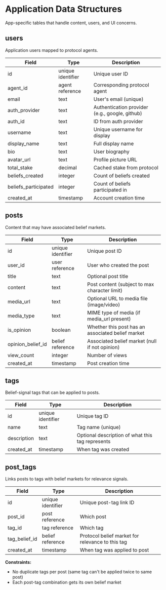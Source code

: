 # Application Data Structures

App-specific tables that handle content, users, and UI concerns.

## users
Application users mapped to protocol agents.

| Field | Type | Description |
|-------|------|-------------|
| id | unique identifier | Unique user ID |
| agent_id | agent reference | Corresponding protocol agent |
| email | text | User's email (unique) |
| auth_provider | text | Authentication provider (e.g., google, github) |
| auth_id | text | ID from auth provider |
| username | text | Unique username for display |
| display_name | text | Full display name |
| bio | text | User biography |
| avatar_url | text | Profile picture URL |
| total_stake | decimal | Cached stake from protocol |
| beliefs_created | integer | Count of beliefs created |
| beliefs_participated | integer | Count of beliefs participated in |
| created_at | timestamp | Account creation time |

## posts
Content that may have associated belief markets.

| Field | Type | Description |
|-------|------|-------------|
| id | unique identifier | Unique post ID |
| user_id | user reference | User who created the post |
| title | text | Optional post title |
| content | text | Post content (subject to max character limit) |
| media_url | text | Optional URL to media file (image/video) |
| media_type | text | MIME type of media (if media_url present) |
| is_opinion | boolean | Whether this post has an associated belief market |
| opinion_belief_id | belief reference | Associated belief market (null if not opinion) |
| view_count | integer | Number of views |
| created_at | timestamp | Post creation time |


## tags
Belief-signal tags that can be applied to posts.

| Field | Type | Description |
|-------|------|-------------|
| id | unique identifier | Unique tag ID |
| name | text | Tag name (unique) |
| description | text | Optional description of what this tag represents |
| created_at | timestamp | When tag was created |

## post_tags
Links posts to tags with belief markets for relevance signals.

| Field | Type | Description |
|-------|------|-------------|
| id | unique identifier | Unique post-tag link ID |
| post_id | post reference | Which post |
| tag_id | tag reference | Which tag |
| tag_belief_id | belief reference | Protocol belief market for relevance to this tag |
| created_at | timestamp | When tag was applied to post |

**Constraints:**
- No duplicate tags per post (same tag can't be applied twice to same post)
- Each post-tag combination gets its own belief market

